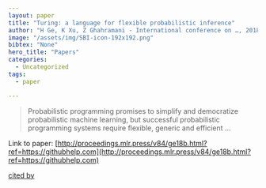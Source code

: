 ```yaml
---
layout: paper
title: "Turing: a language for flexible probabilistic inference"
author: "H Ge, K Xu, Z Ghahramani - International conference on …, 2018 - proceedings.mlr.press"
image: "/assets/img/SBI-icon-192x192.png"
bibtex: "None"
hero_title: "Papers"
categories:
  - Uncategorized
tags:
  - paper

---
```

>Probabilistic programming promises to simplify and democratize probabilistic machine learning, but successful probabilistic programming systems require flexible, generic and efficient …

Link to paper: [http://proceedings.mlr.press/v84/ge18b.html?ref=https://githubhelp.com](http://proceedings.mlr.press/v84/ge18b.html?ref=https://githubhelp.com)

[cited by](https://scholar.google.com/scholar?cites=11803241473159708991&as_sdt=2005&sciodt=0,5&hl=en&num=20)
